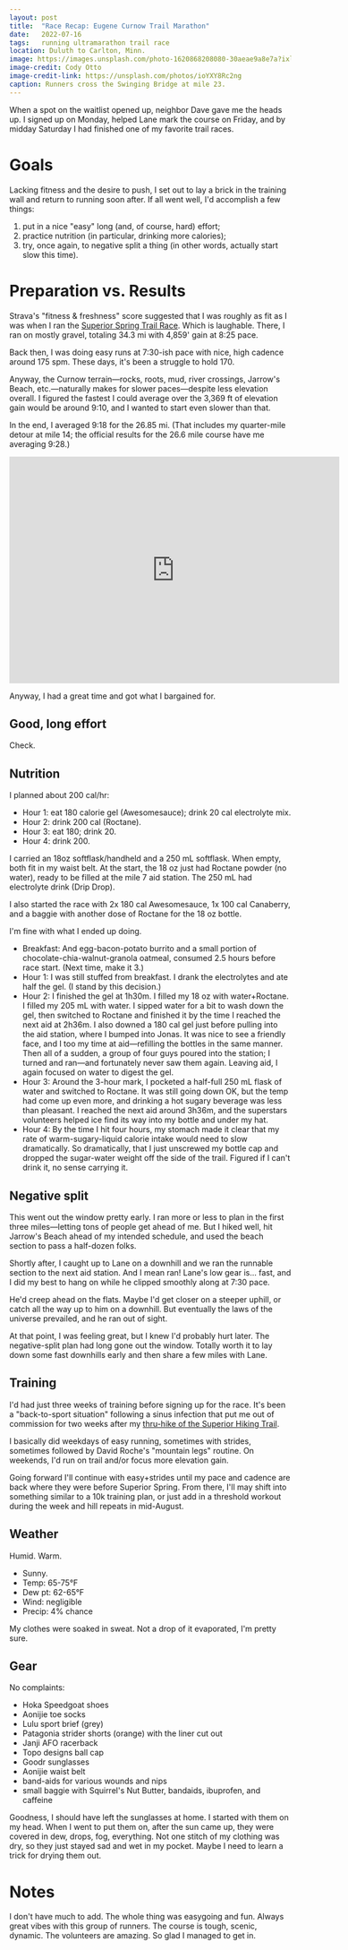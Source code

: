 ```yaml
---
layout: post
title:  "Race Recap: Eugene Curnow Trail Marathon"
date:   2022-07-16
tags:   running ultramarathon trail race
location: Duluth to Carlton, Minn.
image: https://images.unsplash.com/photo-1620868208080-30aeae9a8e7a?ixlib=rb-1.2.1&ixid=MnwxMjA3fDB8MHxwaG90by1wYWdlfHx8fGVufDB8fHx8&auto=format&fit=crop&w=2070&q=80
image-credit: Cody Otto
image-credit-link: https://unsplash.com/photos/ioYXY8Rc2ng
caption: Runners cross the Swinging Bridge at mile 23.
---
```


When a spot on the waitlist opened up, neighbor Dave gave me the heads up. I signed up on Monday, helped Lane mark the course on Friday, and by midday Saturday I had finished one of my favorite trail races.

# Goals

Lacking fitness and the desire to push, I set out to lay a brick in the training wall and return to running soon after. If all went well, I'd accomplish a few things:
1. put in a nice "easy" long (and, of course, hard) effort;
2. practice nutrition (in particular, drinking more calories);
3. try, once again, to negative split a thing (in other words, actually start slow this time).

# Preparation vs. Results  

Strava's "fitness & freshness" score suggested that I was roughly as fit as I was when I ran the [Superior Spring Trail Race](/running/2022/05/21/race-recap-ss-50k.html). Which is laughable. There, I ran on mostly gravel, totaling 34.3 mi with 4,859' gain at 8:25 pace.

Back then, I was doing easy runs at 7:30-ish pace with nice, high cadence around 175 spm. These days, it's been a struggle to hold 170.

Anyway, the Curnow terrain—rocks, roots, mud, river crossings, Jarrow's Beach, etc.—naturally makes for slower paces—despite less elevation overall. I figured the fastest I could average over the 3,369 ft of elevation gain would be around 9:10, and I wanted to start even slower than that.

In the end, I averaged 9:18 for the 26.85 mi. (That includes my quarter-mile detour at mile 14; the official results for the 26.6 mile course have me averaging 9:28.)

<div align="center">
<iframe height='405' width='590' frameborder='0' allowtransparency='true' scrolling='no' src='https://www.strava.com/activities/7480715126/embed/416521b6a86c4569637c5afe0602c283c187c7e0'></iframe>
</div>

Anyway, I had a great time and got what I bargained for.

## Good, long effort

Check.

## Nutrition

I planned about 200 cal/hr:
* Hour 1: eat 180 calorie gel (Awesomesauce); drink 20 cal electrolyte mix.
* Hour 2: drink 200 cal (Roctane).
* Hour 3: eat 180; drink 20.
* Hour 4: drink 200.

I carried an 18oz softflask/handheld and a 250 mL softflask. When empty, both fit in my waist belt. At the start, the 18 oz just had Roctane powder (no water), ready to be filled at the mile 7 aid station. The 250 mL had electrolyte drink (Drip Drop).

I also started the race with 2x 180 cal Awesomesauce, 1x 100 cal Canaberry, and a baggie with another dose of Roctane for the 18 oz bottle.

I'm fine with what I ended up doing.
* Breakfast: And egg-bacon-potato burrito and a small portion of chocolate-chia-walnut-granola oatmeal, consumed 2.5 hours before race start. (Next time, make it 3.)
* Hour 1: I was still stuffed from breakfast. I drank the electrolytes and ate half the gel. (I stand by this decision.)
* Hour 2: I finished the gel at 1h30m. I filled my 18 oz with water+Roctane. I filled my 205 mL with water. I sipped water for a bit to wash down the gel, then switched to Roctane and finished it by the time I reached the next aid at 2h36m. I also downed a 180 cal gel just before pulling into the aid station, where I bumped into Jonas. It was nice to see a friendly face, and I too my time at aid—refilling the bottles in the same manner. Then all of a sudden, a group of four guys poured into the station; I turned and ran—and fortunately never saw them again. Leaving aid, I again focused on water to digest the gel.
* Hour 3: Around the 3-hour mark, I pocketed a half-full 250 mL flask of water and switched to Roctane. It was still going down OK, but the temp had come up even more, and drinking a hot sugary beverage was less than pleasant. I reached the next aid around 3h36m, and the superstars volunteers helped ice find its way into my bottle and under my hat.
* Hour 4: By the time I hit four hours, my stomach made it clear that my rate of warm-sugary-liquid calorie intake would need to slow dramatically. So dramatically, that I just unscrewed my bottle cap and dropped the sugar-water weight off the side of the trail. Figured if I can't drink it, no sense carrying it.

## Negative split

This went out the window pretty early. I ran more or less to plan in the first three miles—letting tons of people get ahead of me. But I hiked well, hit Jarrow's Beach ahead of my intended schedule, and used the beach section to pass a half-dozen folks.

Shortly after, I caught up to Lane on a downhill and we ran the runnable section to the next aid station. And I mean ran! Lane's low gear is... fast, and I did my best to hang on while he clipped smoothly along at 7:30 pace.

He'd creep ahead on the flats. Maybe I'd get closer on a steeper uphill, or catch all the way up to him on a downhill. But eventually the laws of the universe prevailed, and he ran out of sight.

At that point, I was feeling great, but I knew I'd probably hurt later. The negative-split plan had long gone out the window. Totally worth it to lay down some fast downhills early and then share a few miles with Lane.

## Training

I'd had just three weeks of training before signing up for the race. It's been a "back-to-sport situation" following a sinus infection that put me out of commission for two weeks after my [thru-hike of the Superior Hiking Trail](/hiking/2022/05/23/sht-ep-1.html).

I basically did weekdays of easy running, sometimes with strides, sometimes followed by David Roche's "mountain legs" routine. On weekends, I'd run on trail and/or focus more elevation gain.

Going forward I'll continue with easy+strides until my pace and cadence are back where they were before Superior Spring. From there, I'll may shift into something similar to a 10k training plan, or just add in a threshold workout during the week and hill repeats in mid-August.

## Weather

Humid. Warm.

* Sunny.
* Temp: 65-75°F
* Dew pt: 62-65°F
* Wind: negligible
* Precip: 4% chance

My clothes were soaked in sweat. Not a drop of it evaporated, I'm pretty sure.  

## Gear

No complaints:

* Hoka Speedgoat shoes
* Aonijie toe socks
* Lulu sport brief (grey)
* Patagonia strider shorts (orange) with the liner cut out
* Janji AFO racerback
* Topo designs ball cap
* Goodr sunglasses
* Aonijie waist belt
* band-aids for various wounds and nips
* small baggie with Squirrel's Nut Butter, bandaids, ibuprofen, and caffeine

Goodness, I should have left the sunglasses at home. I started with them on my head. When I went to put them on, after the sun came up, they were covered in dew, drops, fog, everything. Not one stitch of my clothing was dry, so they just stayed sad and wet in my pocket. Maybe I need to learn a trick for drying them out.

# Notes

I don't have much to add. The whole thing was easygoing and fun. Always great vibes with this group of runners. The course is tough, scenic, dynamic. The volunteers are amazing. So glad I managed to get in. 
